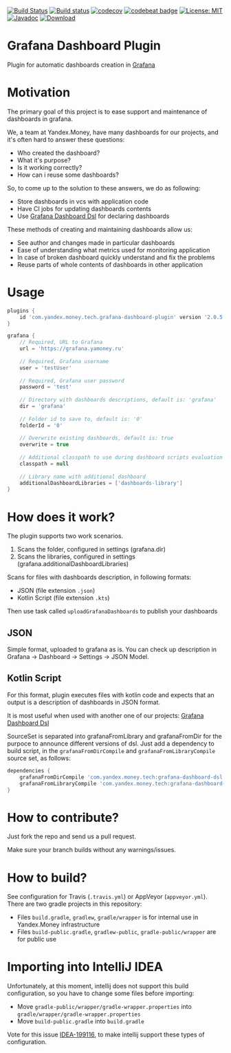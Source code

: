 [![Build Status](https://travis-ci.org/yandex-money-tech/grafana-dashboard-plugin.svg?branch=master)](https://travis-ci.org/yandex-money-tech/grafana-dashboard-plugin)
[![Build status](https://ci.appveyor.com/api/projects/status/pljxjuc9gjdqprt8?svg=true)](https://ci.appveyor.com/project/f0y/grafana-dashboard-plugin)
[![codecov](https://codecov.io/gh/yandex-money-tech/grafana-dashboard-plugin/branch/master/graph/badge.svg)](https://codecov.io/gh/yandex-money-tech/grafana-dashboard-plugin)
[![codebeat badge](https://codebeat.co/badges/c91a7632-c469-4cfd-be62-6a1840dc347b)](https://codebeat.co/projects/github-com-yandex-money-tech-grafana-dashboard-plugin-master)
[![License: MIT](https://img.shields.io/badge/License-MIT-yellow.svg)](https://opensource.org/licenses/MIT)
[![Javadoc](https://img.shields.io/badge/javadoc-latest-blue.svg)](https://yandex-money-tech.github.io/grafana-dashboard-plugin/)
[![Download](https://api.bintray.com/packages/yandex-money-tech/maven/grafana-dashboard-plugin/images/download.svg)](https://bintray.com/yandex-money-tech/maven/grafana-dashboard-plugin/_latestVersion)

# Grafana Dashboard Plugin

Plugin for automatic dashboards creation in [Grafana](https://grafana.com)

# Motivation

The primary goal of this project is to ease support and maintenance of dashboards in grafana. 

We, a team at Yandex.Money, have many dashboards for our projects, and it's often hard to answer these questions:

* Who created the dashboard?
* What it's purpose?
* Is it working correctly?
* How can i reuse some dashboards?

So, to come up to the solution to these answers, we do as following:

* Store dashboards in vcs with application code
* Have CI jobs for updating dashboards contents
* Use [Grafana Dashboard Dsl](https://github.com/yandex-money-tech/grafana-dashboard-dsl) for declaring dashboards

These methods of creating and maintaining dashboards allow us:

* See author and changes made in particular dashboards
* Ease of understanding what metrics used for monitoring application
* In case of broken dashboard quickly understand and fix the problems
* Reuse parts of whole contents of dashboards in other application

# Usage

```groovy
plugins {
    id 'com.yandex.money.tech.grafana-dashboard-plugin' version '2.0.5'
}

grafana {
    // Required, URL to Grafana
    url = 'https://grafana.yamoney.ru'
    
    // Required, Grafana username
    user = 'testUser'
    
    // Required, Grafana user password
    password = 'test'
    
    // Directory with dashboards descriptions, default is: 'grafana'
    dir = 'grafana'
    
    // Folder id to save to, default is: '0'
    folderId = '0'
    
    // Overwrite existing dashboards, default is: true    
    overwrite = true
    
    // Additional classpath to use during dashboard scripts evaluation
    classpath = null
    
    // Library name with additional dashboard
    additionalDashboardLibraries = ['dashboards-library']
}
```

# How does it work?

The plugin supports two work scenarios.
1. Scans the folder, configured in settings (grafana.dir)
2. Scans the libraries, configured in settings (grafana.additionalDashboardLibraries)

Scans for files with dashboards description, in following formats:

* JSON (file extension `.json`)
* Kotlin Script (file extension `.kts`)

Then use task called `uploadGrafanaDashboards` to publish your dashboards

## JSON

Simple format, uploaded to grafana as is.
You can check up description in Grafana -> Dashboard -> Settings -> JSON Model.

## Kotlin Script

For this format, plugin executes files with kotlin code and expects that
an output is a description of dashboards in JSON format.

It is most useful when used with another one of our projects: [Grafana Dashboard Dsl](https://github.com/yandex-money-tech/grafana-dashboard-dsl)

SourceSet is separated into grafanaFromLibrary and grafanaFromDir for the purpoce to announce different versions of dsl.
Just add a dependency to build script, in the `grafanaFromDirCompile` and `grafanaFromLibraryCompile` source set, 
as follows:

```groovy
dependencies {
    grafanaFromDirCompile 'com.yandex.money.tech:grafana-dashboard-dsl:1.2.0'
    grafanaFromLibraryCompile 'com.yandex.money.tech:grafana-dashboard-dsl:1.1.0'
}
```

# How to contribute?

Just fork the repo and send us a pull request.

Make sure your branch builds without any warnings/issues.

# How to build?

See configuration for Travis (`.travis.yml`) or AppVeyor (`appveyor.yml`).
There are two gradle projects in this repository:

* Files `build.gradle`, `gradlew`, `gradle/wrapper` is for internal use in Yandex.Money infrastructure
* Files `build-public.gradle`, `gradlew-public`, `gradle-public/wrapper` are for public use

# Importing into IntelliJ IDEA

Unfortunately, at this moment, intellij does not support this build configuration,
so you have to change some files before importing:

* Move `gradle-public/wrapper/gradle-wrapper.properties` into `gradle/wrapper/gradle-wrapper.properties`
* Move `build-public.gradle` into `build.gradle`

Vote for this issue [IDEA-199116](https://youtrack.jetbrains.net/issue/IDEA-199116), to make intellij support these types of configuration.
